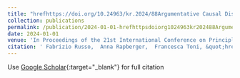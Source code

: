 ```yaml
---
title: "hrefhttps://doi.org/10.24963/kr.2024/88Argumentative Causal Discovery"
collection: publications
permalink: /publication/2024-01-01-hrefhttpsdoiorg1024963kr202488Argumentative-Causal-Discovery
date: 2024-01-01
venue: 'In Proceedings of the 21st International Conference on Principles of Knowledge Representation and Reasoning, KR 2024, Hanoi, Vietnam. November 2-8, 2024'
citation: ' Fabrizio Russo,  Anna Rapberger,  Francesca Toni, &quot;hrefhttps://doi.org/10.24963/kr.2024/88Argumentative Causal Discovery.&quot; In Proceedings of the 21st International Conference on Principles of Knowledge Representation and Reasoning, KR 2024, Hanoi, Vietnam. November 2-8, 2024, 2024.'
---
```

Use [Google Scholar](https://scholar.google.com/scholar?q=hrefhttps://doi.org/10.24963/kr.2024/88Argumentative+Causal+Discovery){:target="_blank"} for full citation